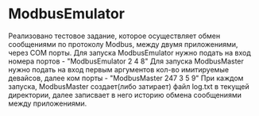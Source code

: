 # ModbusEmulator
Реализовано тестовое задание, которое осуществляет обмен сообщениями по протоколу Modbus,
между двумя приложениями, через COM порты.
Для запуска ModbusEmulator нужно подать на вход номера портов - "ModbusEmulator 2 4 8"
Для запуска ModbusMaster нужно подать на вход первым аргументов кол-во имитируемые девайсов, далее ком порты -
"ModbusMaster 247 3 5 9"
При каждом запуска, ModbusMaster создает(либо затирает) файл log.txt в текущей директории,
далее записвает в него историю обмена сообщениями между приложениями.
